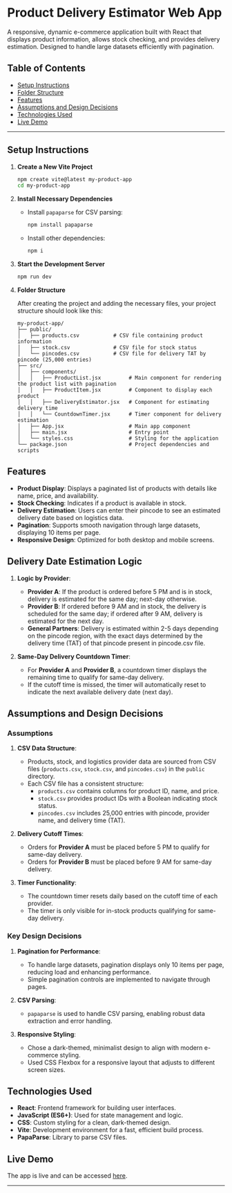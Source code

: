 # Product Delivery Estimator Web App

A responsive, dynamic e-commerce application built with React that displays product information, allows stock checking, and provides delivery estimation. Designed to handle large datasets efficiently with pagination.

## Table of Contents

- [Setup Instructions](#setup-instructions)
- [Folder Structure](#folder-structure)
- [Features](#features)
- [Assumptions and Design Decisions](#assumptions-and-design-decisions)
- [Technologies Used](#technologies-used)
- [Live Demo](#live-demo)

---

## Setup Instructions

1. **Create a New Vite Project**

    ```bash
    npm create vite@latest my-product-app
    cd my-product-app
    ```

2. **Install Necessary Dependencies**

    - Install `papaparse` for CSV parsing:

      ```bash
      npm install papaparse
      ```

    - Install other dependencies:

      ```bash
      npm i
      ```

3. **Start the Development Server**

    ```bash
    npm run dev
    ```

4. **Folder Structure**

    After creating the project and adding the necessary files, your project structure should look like this:

    ```plaintext
    my-product-app/
    ├── public/
    │   ├── products.csv           # CSV file containing product information
    │   ├── stock.csv              # CSV file for stock status
    │   └── pincodes.csv           # CSV file for delivery TAT by pincode (25,000 entries)
    ├── src/
    │   ├── components/
    │   │   ├── ProductList.jsx         # Main component for rendering the product list with pagination
    │   │   ├── ProductItem.jsx         # Component to display each product
    │   │   ├── DeliveryEstimator.jsx   # Component for estimating delivery time
    │   │   └── CountdownTimer.jsx      # Timer component for delivery estimation
    │   ├── App.jsx                     # Main app component
    │   ├── main.jsx                    # Entry point
    │   └── styles.css                  # Styling for the application
    └── package.json                    # Project dependencies and scripts
    ```

## Features

- **Product Display**: Displays a paginated list of products with details like name, price, and availability.
- **Stock Checking**: Indicates if a product is available in stock.
- **Delivery Estimation**: Users can enter their pincode to see an estimated delivery date based on logistics data.
- **Pagination**: Supports smooth navigation through large datasets, displaying 10 items per page.
- **Responsive Design**: Optimized for both desktop and mobile screens.

## Delivery Date Estimation Logic

1. **Logic by Provider**:
    - **Provider A**: If the product is ordered before 5 PM and is in stock, delivery is estimated for the same day; next-day otherwise.
    - **Provider B**: If ordered before 9 AM and in stock, the delivery is scheduled for the same day; if ordered after 9 AM, delivery is estimated for the next day.
    - **General Partners**: Delivery is estimated within 2-5 days depending on the pincode region, with the exact days determined by the delivery time (TAT) of that pincode present in pincode.csv file.

2. **Same-Day Delivery Countdown Timer**:
    - For **Provider A** and **Provider B**, a countdown timer displays the remaining time to qualify for same-day delivery.
    - If the cutoff time is missed, the timer will automatically reset to indicate the next available delivery date (next day).

## Assumptions and Design Decisions

### Assumptions

1. **CSV Data Structure**:
    - Products, stock, and logistics provider data are sourced from CSV files (`products.csv`, `stock.csv`, and `pincodes.csv`) in the `public` directory.
    - Each CSV file has a consistent structure:
      - `products.csv` contains columns for product ID, name, and price.
      - `stock.csv` provides product IDs with a Boolean indicating stock status.
      - `pincodes.csv` includes 25,000 entries with pincode, provider name, and delivery time (TAT).

2. **Delivery Cutoff Times**:
    - Orders for **Provider A** must be placed before 5 PM to qualify for same-day delivery.
    - Orders for **Provider B** must be placed before 9 AM for same-day delivery.

3. **Timer Functionality**:
    - The countdown timer resets daily based on the cutoff time of each provider.
    - The timer is only visible for in-stock products qualifying for same-day delivery.

### Key Design Decisions

1. **Pagination for Performance**:
    - To handle large datasets, pagination displays only 10 items per page, reducing load and enhancing performance.
    - Simple pagination controls are implemented to navigate through pages.

2. **CSV Parsing**:
    - `papaparse` is used to handle CSV parsing, enabling robust data extraction and error handling.

3. **Responsive Styling**:
    - Chose a dark-themed, minimalist design to align with modern e-commerce styling.
    - Used CSS Flexbox for a responsive layout that adjusts to different screen sizes.

## Technologies Used

- **React**: Frontend framework for building user interfaces.
- **JavaScript (ES6+)**: Used for state management and logic.
- **CSS**: Custom styling for a clean, dark-themed design.
- **Vite**: Development environment for a fast, efficient build process.
- **PapaParse**: Library to parse CSV files.

## Live Demo

The app is live and can be accessed [here](https://product-delivery-estimator-app.vercel.app/).

---
